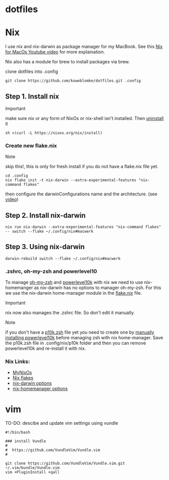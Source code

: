 # dotfiles


# Nix

I use nix and nix-darwin as package manager for my MacBook. See this [Nix for MacOs Youtube video](https://www.youtube.com/watch?v=Z8BL8mdzWHI&t=282s) for more explaination.

Nix also has a module for brew to install packages via brew. 

clone dotfiles into .config
```copy
git clone https://github.com/koweblomke/dotfiles.git .config 
```

## Step 1. Install nix

> [!IMPORTANT]
> make sure nix or any form of NixOs or nix-shell isn't installed. Then [uninstall](https://nix.dev/manual/nix/2.18/installation/uninstall#macos) it 

```
sh <(curl -L https://nixos.org/nix/install)
```

### Create new flake.nix 

> [!NOTE]
> skip this!, this is only for fresh install if you do not have a flake.nix file yet.

```
cd .config
nix flake init -t nix-darwin --extra-experimental-features "nix-command flakes"
```

then configure the darwinConfigurations name and the architecture. (see [video](https://www.youtube.com/watch?v=Z8BL8mdzWHI&t=282s))

## Step 2. Install nix-darwin

```
nix run nix-darwin --extra-experimental-features "nix-command flakes" -- switch --flake ~/.config/nix#macwerk
```

## Step 3. Using nix-darwin

```
darwin-rebuild switch --flake ~/.config/nix#macwerk
```

### .zshrc, oh-my-zsh and powerlevel10

To manage [oh-my-zsh](https://ohmyz.sh/) and [powerlevel10k](https://github.com/romkatv/powerlevel10k) with nix we need to use nix-homemanger as nix-darwin has no options to manager oh-my-zsh. For this we use the nix-darwin home-manager module in the [flake.nix](./nix/flake.nix) file.

> [!IMPORTANT]
> nix now also manages the .zshrc file. So don't edit it manually.

> [!NOTE]
> if you don't have a [p10k.zsh](./nix/p10k/p10k.zsh) file yet you need to create one by [manually installing powerlevel10k](https://github.com/romkatv/powerlevel10k?tab=readme-ov-file#manual) before managing zsh with nix home-manager. Save the p10k.zsh file in .config/nix/p10k folder and then you can remove powerlevel10k and re-install it with nix. 

### Nix Links:

- [MyNixOs](https://mynixos.com/)
- [Nix flakes](https://mynixos.com/flakes)
- [nix-darwin options](https://mynixos.com/nix-darwin/options)
- [nix-homemanager options](https://mynixos.com/home-manager/options)


# vim

TO-DO: descibe and update vim settings using vundle

```
#!/bin/bash

### install Vundle
#
#  https://github.com/VundleVim/Vundle.vim
#

git clone https://github.com/VundleVim/Vundle.vim.git ~/.vim/bundle/Vundle.vim
vim +PluginInstall +qall
```